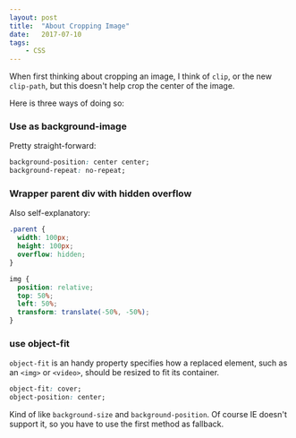 ```yaml
---
layout: post
title:  "About Cropping Image"
date:   2017-07-10
tags:   
    - CSS
---
```


When first thinking about cropping an image, I think of `clip`, or the new `clip-path`, but this doesn't help crop the center of the image.

Here is three ways of doing so:

### Use as background-image

Pretty straight-forward:

```css
background-position: center center;
background-repeat: no-repeat;
```

### Wrapper parent div with hidden overflow

Also self-explanatory:

```css
.parent {
  width: 100px;
  height: 100px;
  overflow: hidden;
}

img {
  position: relative;
  top: 50%;
  left: 50%;
  transform: translate(-50%, -50%);
}
``` 

### use object-fit

`object-fit` is an handy property specifies how a replaced element, such as an `<img>` or `<video>`, should be resized to fit its container.

```css
object-fit: cover;
object-position: center;
```

Kind of like `background-size` and `background-position`. Of course IE doesn't support it, so you have to use the first method as fallback.

